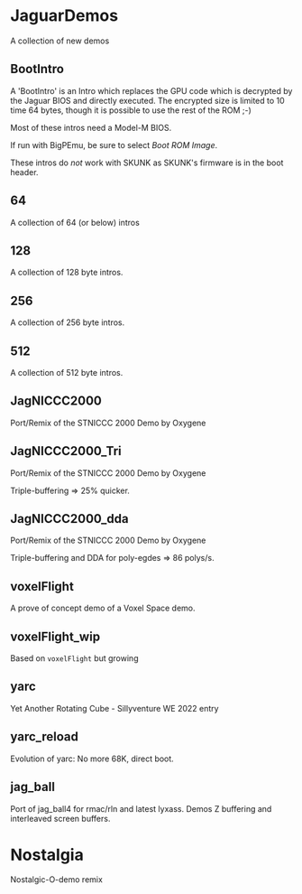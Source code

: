 # JaguarDemos
A collection of new demos

## BootIntro

A 'BootIntro' is an Intro which replaces the GPU code which is decrypted by
the Jaguar BIOS and directly executed.
The encrypted size is limited to 10 time 64 bytes, though it is possible to
use the rest of the ROM ;-)

Most of these intros need a Model-M BIOS.

If run with BigPEmu, be sure to select _Boot ROM Image_.

These intros do _not_ work with SKUNK as SKUNK's firmware is in the boot header.

## 64

A collection of 64 (or below) intros

## 128

A collection of 128 byte intros.

## 256

A collection of 256 byte intros.

## 512

A collection of 512 byte intros.

## JagNICCC2000

Port/Remix of the STNICCC 2000 Demo by Oxygene

## JagNICCC2000_Tri

Port/Remix of the STNICCC 2000 Demo by Oxygene

Triple-buffering => 25% quicker.

## JagNICCC2000_dda

Port/Remix of the STNICCC 2000 Demo by Oxygene

Triple-buffering and DDA for poly-egdes => 86 polys/s.

## voxelFlight

A prove of concept demo of a Voxel Space demo.

## voxelFlight_wip

Based on `voxelFlight` but growing

## yarc

Yet Another Rotating Cube - Sillyventure WE 2022 entry

## yarc_reload

Evolution of yarc: No more 68K, direct boot.

## jag_ball

Port of jag_ball4 for rmac/rln and latest lyxass.
Demos Z buffering and interleaved screen buffers.

# Nostalgia

Nostalgic-O-demo remix

